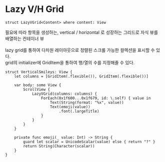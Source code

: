 # Lazy V/H Grid

```swiftui
struct LazyVGrid<Content> where content: View
```
필요에 따라 항목을 생성하는, vertical / horizontal 로 성장하는 그리드로 자식 뷰를 배열하는 컨테이너 뷰<br>
<br>
lazy grid를 통하여 다차원 레이아웃으로 정렬된 스크롤 가능한 컬렉션을 표시할 수 있다.<br>
grid의 initializer에 GridItem을 통하여 행/열의 수를 지정해줄 수 있다.<br>

```swiftui
struct VerticalSmileys: View {
	let columns = [GridItem(.flexible()), GridItem(.flexible())]

	var body: some View {
		ScrollView {
			LazyVGrid(columns: columns) {
				ForEach(0x1f600...0x1f679, id: \.self) { value in
					Text(String(format: "%x", value))
					Text(emoji(value))
						.font(.largeTitle)
				}
			}
		}
	}

	private func emoji(_ value: Int) -> String {
		guard let scalar = UnicodeScalar(value) else { return "?" }			
		return String(Character(scalar))
	}
}
```
